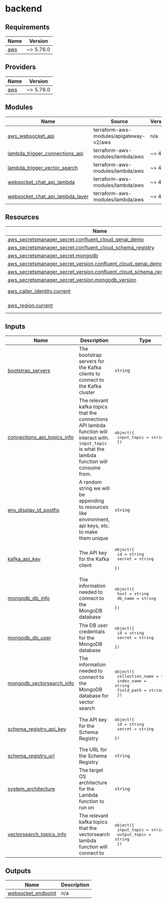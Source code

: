 # backend

<!-- BEGINNING OF PRE-COMMIT-TERRAFORM DOCS HOOK -->
## Requirements

| Name | Version |
|------|---------|
| <a name="requirement_aws"></a> [aws](#requirement\_aws) | ~> 5.76.0 |

## Providers

| Name | Version |
|------|---------|
| <a name="provider_aws"></a> [aws](#provider\_aws) | ~> 5.76.0 |

## Modules

| Name | Source | Version |
|------|--------|---------|
| <a name="module_aws_websocket_api"></a> [aws\_websocket\_api](#module\_aws\_websocket\_api) | terraform-aws-modules/apigateway-v2/aws | n/a |
| <a name="module_lambda_trigger_connections_api"></a> [lambda\_trigger\_connections\_api](#module\_lambda\_trigger\_connections\_api) | terraform-aws-modules/lambda/aws | ~> 4.0 |
| <a name="module_lambda_trigger_vector_search"></a> [lambda\_trigger\_vector\_search](#module\_lambda\_trigger\_vector\_search) | terraform-aws-modules/lambda/aws | ~> 4.0 |
| <a name="module_websocket_chat_api_lambda"></a> [websocket\_chat\_api\_lambda](#module\_websocket\_chat\_api\_lambda) | terraform-aws-modules/lambda/aws | ~> 4.0 |
| <a name="module_websocket_chat_api_lambda_layer"></a> [websocket\_chat\_api\_lambda\_layer](#module\_websocket\_chat\_api\_lambda\_layer) | terraform-aws-modules/lambda/aws | ~> 4.0 |

## Resources

| Name | Type |
|------|------|
| [aws_secretsmanager_secret.confluent_cloud_genai_demo](https://registry.terraform.io/providers/hashicorp/aws/latest/docs/resources/secretsmanager_secret) | resource |
| [aws_secretsmanager_secret.confluent_cloud_schema_registry](https://registry.terraform.io/providers/hashicorp/aws/latest/docs/resources/secretsmanager_secret) | resource |
| [aws_secretsmanager_secret.mongodb](https://registry.terraform.io/providers/hashicorp/aws/latest/docs/resources/secretsmanager_secret) | resource |
| [aws_secretsmanager_secret_version.confluent_cloud_genai_demo_version](https://registry.terraform.io/providers/hashicorp/aws/latest/docs/resources/secretsmanager_secret_version) | resource |
| [aws_secretsmanager_secret_version.confluent_cloud_schema_registry_version](https://registry.terraform.io/providers/hashicorp/aws/latest/docs/resources/secretsmanager_secret_version) | resource |
| [aws_secretsmanager_secret_version.mongodb_version](https://registry.terraform.io/providers/hashicorp/aws/latest/docs/resources/secretsmanager_secret_version) | resource |
| [aws_caller_identity.current](https://registry.terraform.io/providers/hashicorp/aws/latest/docs/data-sources/caller_identity) | data source |
| [aws_region.current](https://registry.terraform.io/providers/hashicorp/aws/latest/docs/data-sources/region) | data source |

## Inputs

| Name | Description | Type | Default | Required |
|------|-------------|------|---------|:--------:|
| <a name="input_bootstrap_servers"></a> [bootstrap\_servers](#input\_bootstrap\_servers) | The bootstrap servers for the Kafka clients to connect to the Kafka cluster | `string` | n/a | yes |
| <a name="input_connections_api_topics_info"></a> [connections\_api\_topics\_info](#input\_connections\_api\_topics\_info) | The relevant kafka topics that the connections API lambda function will interact with. `input_topic` is what the lambda function will consume from. | <pre>object({<br/>    input_topic = string<br/>  })</pre> | <pre>{<br/>  "input_topic": "chat_output"<br/>}</pre> | no |
| <a name="input_env_display_id_postfix"></a> [env\_display\_id\_postfix](#input\_env\_display\_id\_postfix) | A random string we will be appending to resources like environment, api keys, etc. to make them unique | `string` | n/a | yes |
| <a name="input_kafka_api_key"></a> [kafka\_api\_key](#input\_kafka\_api\_key) | The API key for the Kafka client | <pre>object({<br/>    id     = string<br/>    secret = string<br/>  })</pre> | n/a | yes |
| <a name="input_mongodb_db_info"></a> [mongodb\_db\_info](#input\_mongodb\_db\_info) | The information needed to connect to the MongoDB database | <pre>object({<br/>    host    = string<br/>    db_name = string<br/>  })</pre> | n/a | yes |
| <a name="input_mongodb_db_user"></a> [mongodb\_db\_user](#input\_mongodb\_db\_user) | The DB user credentials for the MongoDB database | <pre>object({<br/>    id     = string<br/>    secret = string<br/>  })</pre> | n/a | yes |
| <a name="input_mongodb_vectorsearch_info"></a> [mongodb\_vectorsearch\_info](#input\_mongodb\_vectorsearch\_info) | The information needed to connect to the MongoDB database for vector search | <pre>object({<br/>    collection_name = string<br/>    index_name      = string<br/>    field_path      = string<br/>  })</pre> | n/a | yes |
| <a name="input_schema_registry_api_key"></a> [schema\_registry\_api\_key](#input\_schema\_registry\_api\_key) | The API key for the Schema Registry | <pre>object({<br/>    id     = string<br/>    secret = string<br/>  })</pre> | n/a | yes |
| <a name="input_schema_registry_url"></a> [schema\_registry\_url](#input\_schema\_registry\_url) | The URL for the Schema Registry | `string` | n/a | yes |
| <a name="input_system_architecture"></a> [system\_architecture](#input\_system\_architecture) | The target OS architecture for the Lambda function to run on | `string` | n/a | yes |
| <a name="input_vectorsearch_topics_info"></a> [vectorsearch\_topics\_info](#input\_vectorsearch\_topics\_info) | The relevant kafka topics that the vectorsearch lambda function will connect to | <pre>object({<br/>    input_topic  = string<br/>    output_topic = string<br/>  })</pre> | <pre>{<br/>  "input_topic": "chat_input",<br/>  "output_topic": "chat_output"<br/>}</pre> | no |

## Outputs

| Name | Description |
|------|-------------|
| <a name="output_websocket_endpoint"></a> [websocket\_endpoint](#output\_websocket\_endpoint) | n/a |
<!-- END OF PRE-COMMIT-TERRAFORM DOCS HOOK -->
